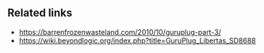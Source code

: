 

## Related links
* https://barrenfrozenwasteland.com/2010/10/guruplug-part-3/
* https://wiki.beyondlogic.org/index.php?title=GuruPlug_Libertas_SD8688